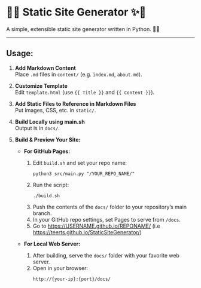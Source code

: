 # 🚀✨ Static Site Generator ✨🚀

A simple, extensible static site generator written in Python. 🐍📄

---

## Usage:

1. **Add Markdown Content**  
   Place `.md` files in `content/` (e.g. `index.md`, `about.md`).

2. **Customize Template**  
   Edit `template.html` (use `{{ Title }}` and `{{ Content }}`).

3. **Add Static Files to Reference in Markdown Files**  
   Put images, CSS, etc. in `static/`.

4. **Build Locally using main.sh**  
Output is in `docs/`.

5. **Build & Preview Your Site:**

   - **For GitHub Pages:**  
     1. Edit `build.sh` and set your repo name:  
        ```
        python3 src/main.py "/YOUR_REPO_NAME/"
        ```
     2. Run the script:  
        ```
        ./build.sh
        ```
     3. Push the contents of the `docs/` folder to your repository’s main branch.
     4. In your GitHub repo settings, set Pages to serve from `/docs`.
     5. Go to https://USERNAME.github.io/REPONAME/ (i.e https://teerts.github.io/StaticSiteGenerator/)

   - **For Local Web Server:**  
     1. After building, serve the `docs/` folder with your favorite web server.  
     2. Open in your browser:  
        ```
        http://{your-ip}:{port}/docs/
        ```




